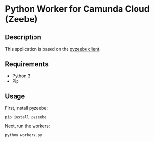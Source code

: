 # Python Worker for Camunda Cloud (Zeebe)
## Description

This application is based on the [pyzeebe client](https://github.com/camunda-community-hub/pyzeebe).

## Requirements
* Python 3
* Pip

## Usage

First, install pyzeebe:
```
pip install pyzeebe
```
Next, run the workers:
```
python workers.py
```